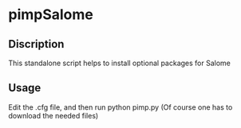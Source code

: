 # pimpSalome

## Discription
This standalone script helps to install optional packages for Salome

## Usage
Edit the .cfg file, and then run python pimp.py
(Of course one has to download the needed files)
